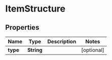 

# ItemStructure

## Properties

Name | Type | Description | Notes
------------ | ------------- | ------------- | -------------
**type** | **String** |  |  [optional]




